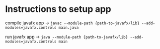 # Instructions to setup app

compile javafx app -> `javac --module-path {path-to-javafx/lib} --add-modules=javafx.controls main.java`

run javafx app -> `java --module-path {path-to-javafx/lib} --add-modules=javafx.controls main`